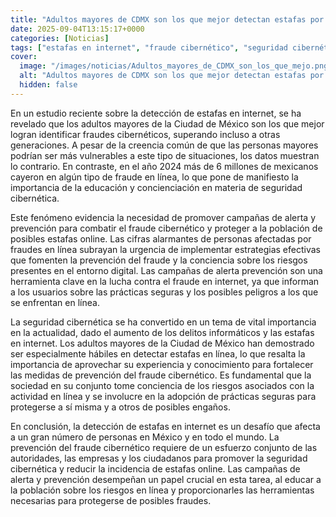 ```yaml
---
title: "Adultos mayores de CDMX son los que mejor detectan estafas por internet, superan incluso a otras generaciones"
date: 2025-09-04T13:15:17+0000
categories: [Noticias]
tags: ["estafas en internet", "fraude cibernético", "seguridad cibernética", "prevención del fraude", "campañas de alerta", "riesgos en línea", "prácticas seguras."]
cover:
  image: "/images/noticias/Adultos_mayores_de_CDMX_son_los_que_mejo.png"
  alt: "Adultos mayores de CDMX son los que mejor detectan estafas por internet, superan incluso a otras generaciones"
  hidden: false
---
```


En un estudio reciente sobre la detección de estafas en internet, se ha revelado que los adultos mayores de la Ciudad de México son los que mejor logran identificar fraudes cibernéticos, superando incluso a otras generaciones. A pesar de la creencia común de que las personas mayores podrían ser más vulnerables a este tipo de situaciones, los datos muestran lo contrario. En contraste, en el año 2024 más de 6 millones de mexicanos cayeron en algún tipo de fraude en línea, lo que pone de manifiesto la importancia de la educación y concienciación en materia de seguridad cibernética.

Este fenómeno evidencia la necesidad de promover campañas de alerta y prevención para combatir el fraude cibernético y proteger a la población de posibles estafas online. Las cifras alarmantes de personas afectadas por fraudes en línea subrayan la urgencia de implementar estrategias efectivas que fomenten la prevención del fraude y la conciencia sobre los riesgos presentes en el entorno digital. Las campañas de alerta prevención son una herramienta clave en la lucha contra el fraude en internet, ya que informan a los usuarios sobre las prácticas seguras y los posibles peligros a los que se enfrentan en línea.

La seguridad cibernética se ha convertido en un tema de vital importancia en la actualidad, dado el aumento de los delitos informáticos y las estafas en internet. Los adultos mayores de la Ciudad de México han demostrado ser especialmente hábiles en detectar estafas en línea, lo que resalta la importancia de aprovechar su experiencia y conocimiento para fortalecer las medidas de prevención del fraude cibernético. Es fundamental que la sociedad en su conjunto tome conciencia de los riesgos asociados con la actividad en línea y se involucre en la adopción de prácticas seguras para protegerse a sí misma y a otros de posibles engaños.

En conclusión, la detección de estafas en internet es un desafío que afecta a un gran número de personas en México y en todo el mundo. La prevención del fraude cibernético requiere de un esfuerzo conjunto de las autoridades, las empresas y los ciudadanos para promover la seguridad cibernética y reducir la incidencia de estafas online. Las campañas de alerta y prevención desempeñan un papel crucial en esta tarea, al educar a la población sobre los riesgos en línea y proporcionarles las herramientas necesarias para protegerse de posibles fraudes.
